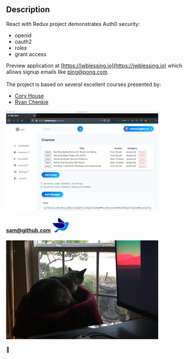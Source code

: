 ## Description
React with Redux project demonstrates Auth0 security: 
- openid
- oauth2
- roles 
- grant access
 
Preview application at [https://jwblessing.io](https://jwblessing.io) which allows signup emails like ping@pong.com.
<br/>
<br/>
The project is based on several excellent courses presented by:

- [Cory House](https://github.com/coryhouse)
- [Ryan Chenkie](https://github.com/chenkie)


![Alt text](docs/courses-page.jpg)
<br />
#### sam@github.com ![Alt text](docs/bird.png)
![Alt text](docs/bird-bath.jpg)
<br />
<br />
🙂
